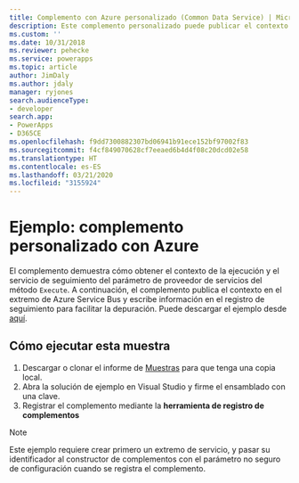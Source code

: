 ```yaml
---
title: Complemento con Azure personalizado (Common Data Service) | Microsoft Docs
description: Este complemento personalizado puede publicar el contexto de la ejecución de canalización en Azure Service Bus.
ms.custom: ''
ms.date: 10/31/2018
ms.reviewer: pehecke
ms.service: powerapps
ms.topic: article
author: JimDaly
ms.author: jdaly
manager: ryjones
search.audienceType:
- developer
search.app:
- PowerApps
- D365CE
ms.openlocfilehash: f9dd7300882307bd06941b91ece152bf97002f83
ms.sourcegitcommit: f4cf849070628cf7eeaed6b4d4f08c20dcd02e58
ms.translationtype: HT
ms.contentlocale: es-ES
ms.lasthandoff: 03/21/2020
ms.locfileid: "3155924"
---
```

# <a name="sample-azure-aware-custom-plug-in"></a>Ejemplo: complemento personalizado con Azure

<!-- https://docs.microsoft.com/dynamics365/customer-engagement/developer/sample-azure-aware-custom-plugin -->

El complemento demuestra cómo obtener el contexto de la ejecución y el servicio de seguimiento del parámetro de proveedor de servicios del método `Execute`. A continuación, el complemento publica el contexto en el extremo de Azure Service Bus y escribe información en el registro de seguimiento para facilitar la depuración. Puede descargar el ejemplo desde [aquí](https://github.com/Microsoft/PowerApps-Samples/tree/master/cds/orgsvc/C%23/Azureplugin).

## <a name="how-to-run-this-sample"></a>Cómo ejecutar esta muestra

1. Descargar o clonar el informe de [Muestras](https://github.com/Microsoft/PowerApps-Samples) para que tenga una copia local.
2. Abra la solución de ejemplo en Visual Studio y firme el ensamblado con una clave.
3. Registrar el complemento mediante la **herramienta de registro de complementos**

>[!NOTE]
> Este ejemplo requiere crear primero un extremo de servicio, y pasar su identificador al constructor de complementos con el parámetro no seguro de configuración cuando se registra el complemento.


